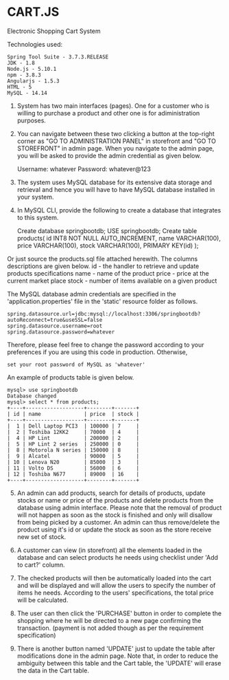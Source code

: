 # CART.JS
Electronic Shopping Cart System

Technologies used:

	Spring Tool Suite - 3.7.3.RELEASE
	JDK - 1.8
	Node.js - 5.10.1
	npm - 3.8.3
	Angularjs - 1.5.3
	HTML - 5
	MySQL - 14.14

1) System has two main interfaces (pages). One for a customer who is willing to 
purchase a product and other one is for adiministration purposes.

2) You can navigate between these two clicking a button at the top-right corner
as "GO TO ADMINISTRATION PANEL" in storefront and "GO TO STOREFRONT" in admin
page. When you navigate to the admin page, you will be asked to provide the 
admin credential as given below.
	
	Username: whatever
	Password: whatever@123

3) The system uses MySQL database for its extensive data storage and retrieval and
hence you will have to have MySQL database installed in your system.

4) In MySQL CLI, provide the following to create a database that integrates to
this system.

	Create database springbootdb;
	USE springbootdb;
	Create table products(
		id INT8 NOT NULL AUTO_INCREMENT,
		name VARCHAR(100),
		price VARCHAR(100),
		stock VARCHAR(100),
		PRIMARY KEY(id)
	);

Or just source the products.sql file attached herewith. The columns descriptions
are given below.
	id - the handler to retrieve and update products specifications
	name - name of the product
	price - price at the current market place
	stock - number of items available on a given product

The MySQL database admin credentials are specified in the 'application.properties'
file in the 'static' resource folder as follows.

	spring.datasource.url=jdbc:mysql://localhost:3306/springbootdb?autoReconnect=true&useSSL=false
	spring.datasource.username=root
	spring.datasource.password=whatever

Therefore, please feel free to change the password according to your preferences
if you are using this code in production. Otherwise,

	set your root password of MySQL as 'whatever'

An example of products table is given below.

	mysql> use springbootdb
	Database changed
	mysql> select * from products;
	+----+-------------------+--------+-------+
	| id | name              | price  | stock |
	+----+-------------------+--------+-------+
	|  1 | Dell Laptop PCI3  | 100000 | 7     |
	|  2 | Toshiba 12KK2     | 70000  | 4     |
	|  4 | HP Lint           | 200000 | 2     |
	|  5 | HP Lint 2 series  | 250000 | 0     |
	|  8 | Motorola N series | 150000 | 8     |
	|  9 | Alcatel           | 90000  | 5     |
	| 10 | Lenova N20        | 85000  | 3     |
	| 11 | Volto DS          | 56000  | 6     |
	| 12 | Toshiba N677      | 89000  | 16    |
	+----+-------------------+--------+-------+

5) An admin can add products, search for details of products, update stocks or
name or price of the products and delete products from the database using admin
interface. Please note that the removal of product will not happen as soon as
the stock is finished and only will disallow from being picked by a customer.
An admin can thus remove/delete the product using it's id or update the stock
as soon as the store receive new set of stock.

6) A customer can view (in storefront) all the elements loaded in the database
and can select products he needs using checklist under 'Add to cart?' column.

7) The checked products will then be automatically loaded into the cart and 
will be displayed and will allow the users to specify the number of items he
needs. According to the users' specifications, the total price will be calculated.

8) The user can then click the 'PURCHASE' button in order to complete the shopping
where he will be directed to a new page confirming the transaction. (payment
is not added though as per the requirement specification)

9) There is another button named 'UPDATE' just to update the table after 
modifications done in the admin page. Note that, in order to reduce the ambiguity
between this table and the Cart table, the 'UPDATE' will erase the data in the
Cart table.
